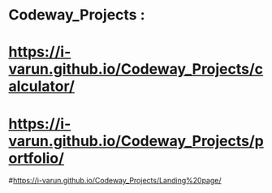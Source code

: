 # Codeway_Projects :

# https://i-varun.github.io/Codeway_Projects/calculator/

# https://i-varun.github.io/Codeway_Projects/portfolio/

#https://i-varun.github.io/Codeway_Projects/Landing%20page/
